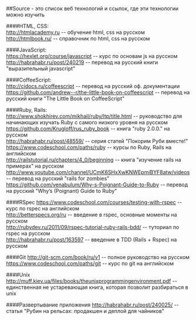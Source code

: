 ##Source - это список веб технологий и ссылок, где эти технологии можно изучить

####HTML, CSS:  
http://htmlacademy.ru -- обучение html, css на русском  
http://htmlbook.ru/ -- справочник по html, css на русском  

####JavaScript:  
https://hexlet.org/course/javascript -- курс по основам js на русском  
http://habrahabr.ru/post/240219 -- перевод на русский книги "выразительный javascript"  

####CoffeeScript:  
http://cidocs.ru/coffeescript -- перевод на русский оф. документации  
https://github.com/andrew--r/the-little-book-on-coffeescript -- перевод на русский книги "The Little Book on CoffeeScript"  

####Ruby, Rails:  
http://www.shokhirev.com/mikhail/ruby/ltp/title.html -- руководство для начинающих изучать Ruby с самого низкого уровня на русском  
https://github.com/Krugloff/rus_ruby_book -- книга "ruby 2.0.0." на русском  
http://habrahabr.ru/post/48559/ -- серия статей "Покорим Руби вместе!"  
https://www.codeschool.com/paths/ruby -- курсы по Ruby, Rails на английском  
http://railstutorial.ru/chapters/4_0/beginning -- книга "изучение rails на примерах" на русском  
http://www.youtube.com/channel/UCmK6SHxXwKNWEpmiBYF8atw/videos -- перевод на русский "rails for zombies"  
https://github.com/venabulum/Why-s-Poignant-Guide-to-Ruby -- перевод на русский "Why’s (Poignant) Guide to Ruby"

####RSpec
https://www.codeschool.com/courses/testing-with-rspec -- курс по rspec на английском  
http://betterspecs.org/ru -- введение в rspec, основные моменты на русском  
http://rubydev.ru/2011/09/rspec-tutorial-ruby-rails-bdd/ -- туториал по rspec на русском  
http://habrahabr.ru/post/163597 -- введение в TDD (Rails + Rspec) на русском

####Git
http://git-scm.com/book/ru/v1 -- полное руководство на русском
https://www.codeschool.com/paths/git -- курс по git на английском

####Unix
http://muff.kiev.ua/files/books/theunixprogrammingenvironment.pdf -- единственная не устаревающая книга, которая позволит разбираться в unix

####Развертывание приложения
http://habrahabr.ru/post/240025/ -- статья "Рубин на рельсах: продакшен и деплой для чайников"  



